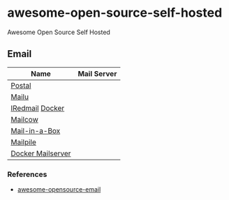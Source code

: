 # awesome-open-source-self-hosted
Awesome Open Source Self Hosted

## Email

Name | Mail Server
---|---
[Postal]() |
[Mailu](https://mailu.io/2.0/) |
[IRedmail]() [Docker]() | 
[Mailcow](https://mailcow.email) |
[Mail-in-a-Box](https://mailinabox.email) | 
[Mailpile](https://www.mailpile.is) | 
[Docker Mailserver](https://github.com/docker-mailserver/docker-mailserver) | 



### References
- [awesome-opensource-email](https://github.com/Mindbaz/awesome-opensource-email)
